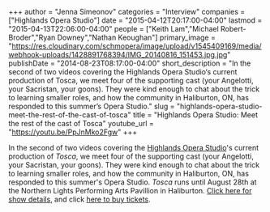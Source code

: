 +++
author = "Jenna Simeonov"
categories = "Interview"
companies = ["Highlands Opera Studio"]
date = "2015-04-12T20:17:00-04:00"
lastmod = "2015-04-13T22:06:00-04:00"
people = ["Keith Lam","Michael Robert-Broder","Ryan Downey","Nathan Keoughan"]
primary_image = "https://res.cloudinary.com/schmopera/image/upload/v1545409169/media/webhook-uploads/1428891768394/IMG_20140816_151453.jpg.jpg"
publishDate = "2014-08-23T08:17:00-04:00"
short_description = "In the second of two videos covering the Highlands Opera Studio‘s current production of Tosca, we meet four of the supporting cast (your Angelotti, your Sacristan, your goons). They were kind enough to chat about the trick to learning smaller roles, and how the community in Haliburton, ON, has responded to this summer’s Opera Studio."
slug = "highlands-opera-studio-meet-the-rest-of-the-cast-of-tosca"
title = "Highlands Opera Studio: Meet the rest of the cast of Tosca"
youtube_url = "https://youtu.be/PpJnMko2Fgw"
+++

In the second of two videos covering the [Highlands Opera Studio](http://www.highlandsoperastudio.com/index.html#sthash.HxDVAQ9k.dpbs)'s current production of _Tosca_, we meet four of the supporting cast (your Angelotti, your Sacristan, your goons). They were kind enough to chat about the trick to learning smaller roles, and how the community in Haliburton, ON, has responded to this summer's Opera Studio.
_Tosca_ runs until August 28th at the Northern Lights Performing Arts Pavillion in Haliburton. [Click here for show details](http://www.highlandsoperastudio.com/performances.html#sthash.RnU8tFmh.dpbs), and click [here to buy tickets](https://www.highlandssummerfestival.on.ca/ticket-portal/).

